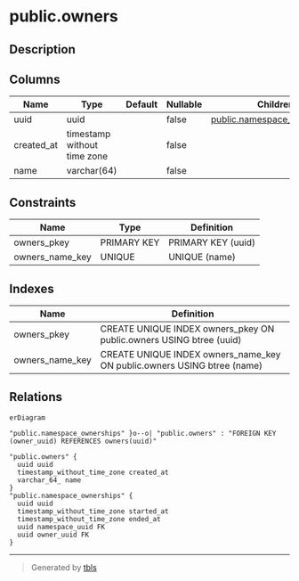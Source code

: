 # public.owners

## Description

## Columns

| Name | Type | Default | Nullable | Children | Parents | Comment |
| ---- | ---- | ------- | -------- | -------- | ------- | ------- |
| uuid | uuid |  | false | [public.namespace_ownerships](public.namespace_ownerships.md) |  |  |
| created_at | timestamp without time zone |  | false |  |  |  |
| name | varchar(64) |  | false |  |  |  |

## Constraints

| Name | Type | Definition |
| ---- | ---- | ---------- |
| owners_pkey | PRIMARY KEY | PRIMARY KEY (uuid) |
| owners_name_key | UNIQUE | UNIQUE (name) |

## Indexes

| Name | Definition |
| ---- | ---------- |
| owners_pkey | CREATE UNIQUE INDEX owners_pkey ON public.owners USING btree (uuid) |
| owners_name_key | CREATE UNIQUE INDEX owners_name_key ON public.owners USING btree (name) |

## Relations

```mermaid
erDiagram

"public.namespace_ownerships" }o--o| "public.owners" : "FOREIGN KEY (owner_uuid) REFERENCES owners(uuid)"

"public.owners" {
  uuid uuid
  timestamp_without_time_zone created_at
  varchar_64_ name
}
"public.namespace_ownerships" {
  uuid uuid
  timestamp_without_time_zone started_at
  timestamp_without_time_zone ended_at
  uuid namespace_uuid FK
  uuid owner_uuid FK
}
```

---

> Generated by [tbls](https://github.com/k1LoW/tbls)
